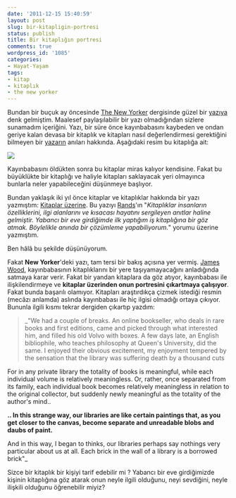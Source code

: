 ```yaml
---
date: '2011-12-15 15:40:59'
layout: post
slug: bir-kitapligin-portresi
status: publish
title: Bir kitaplığın portresi
comments: true
wordpress_id: '1085'
categories:
- Hayat-Yaşam
tags:
- kitap
- kitaplık
- the new yorker
---
```


Bundan bir buçuk ay öncesinde [The New Yorker](http://www.newyorker.com/) dergisinde güzel bir [yazıya](http://www.newyorker.com/reporting/2011/11/07/111107fa_fact_wood) denk gelmiştim. Maalesef paylaşılabilir bir yazı olmadığından sizlere sunamadım içeriğini. Yazı, bir süre önce kayınbabasını kaybeden ve ondan geriye kalan devasa bir kitaplık ve kitapları nasıl değerlendirmesi gerektiğini bilmeyen bir [yazarın](http://en.wikipedia.org/wiki/James_Wood_(critic)) anıları hakkında. Aşağıdaki resim bu kitaplığa ait:

[![](http://blog.arsln.org/wp-content/uploads/kitaplik-500x326.jpg)](http://blog.arsln.org/wp-content/uploads/kitaplik.jpg)

Kayınbabasını öldükten sonra bu kitaplar miras kalıyor kendisine. Fakat bu büyüklükte bir kitaplığı ve haliyle kitapları saklayacak yeri olmayınca bunlarla neler yapabileceğini düşünmeye başlıyor.

Bundan yaklaşık iki yıl önce kitaplar ve kitaplıklar hakkında bir yazı yazmıştım: [Kitaplar üzerine](http://blog.arsln.org/kitaplar-uzerine/). Bu yazıyı [Rands](http://www.randsinrepose.com/)'ın "_Kitaplıklar insanların özelliklerini, ilgi alanlarını ve kısacası hayatını sergileyen anıtlar haline gelmiştir. Yabancı bir eve girdiğimde ilk yaptığım iş kitaplığına bir göz atmak. Böylelikle anında bir çözümleme yapabiliyorum._" yorumu üzerine yazmıştım. 

Ben hâlâ bu şekilde düşünüyorum. 

Fakat **New Yorker**'deki yazı, tam tersi bir bakış açısına yer vermiş. [James Wood](http://en.wikipedia.org/wiki/James_Wood_(critic)), kayınbabasının kitaplıklarını bir yere taşıyamayacağını anladığında satmaya karar verir. Fakat bir yandan kitaplara da göz atıyor, kayınbabası ile ilişkilendirmeye ve **kitaplar üzerinden onun portresini çıkartmaya çalışıyor**. Fakat bunda başarılı olamıyor. Kitapları araştırdıkça çizmek istediği resmin (mecâzı anlamda) aslında kayınbabası ile hiç ilgisi olmadığı ortaya çıkıyor. Bununla ilgili kısmı tekrar dergiden çıkartıp yazdım:





> _"We had a couple of breaks. An online bookseller, who deals in rare books and first editions, came and picked through what interested him, and filled his old Volvo with boxes. A few days late, an English bibliophile, who teaches philosophy at Queen's University, did the same. I enjoyed their obvious excitement, my enjoyment tempered by the sensation that the library was suffering death by a thousand cuts

For in any private library the totality of books is meaningful, while each individual volume is relatively meaningless. Or, rather, once separated from its family, each individual book becomes relatively meaningless in relation to the original collector, but suddenly newly meaningful as the totality of the author's mind..

**.. In this strange way, our libraries are like certain paintings that, as you get closer to the canvas, become separate and unreadable blobs and daubs of paint.**

And in this way, I began to thinks, our libraries perhaps say nothings very particular about us at all. Each brick in the wall of a library is a borrowed brick"_





Sizce bir kitaplık bir kişiyi tarif edebilir mi ? Yabancı bir eve girdiğimizde kişinin kitaplığına göz atarak onun neyle ilgili olduğunu, neyi sevdiğini, neyle ilişkili olduğunu öğrenebilir miyiz?



